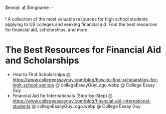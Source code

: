 $emoji: 💰
$imgname: -

! A collection of the most valuable resources for high school students applying to US colleges and seeking financial aid. Find the best resources for financial aid, scholarships, and more.

# The Best Resources for Financial Aid and Scholarships

- How to Find Scholarships @ https://www.collegeessayguy.com/blog/how-to-find-scholarships-for-high-school-seniors @ collegeEssayGuyLogo.webp @ College Essay Guy
- Financial Aid for Internationals (Step-by-Step) @ https://www.collegeessayguy.com/blog/financial-aid-international-students @ collegeEssayGuyLogo.webp @ College Essay Guy